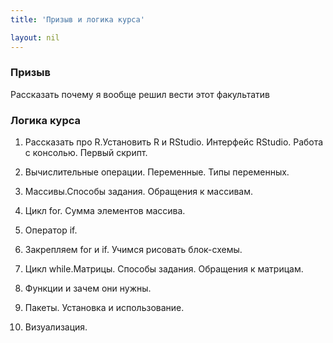 ```yaml
---
title: 'Призыв и логика курса'

layout: nil
---
```


### Призыв

Рассказать почему я вообще решил вести этот факультатив

### Логика курса

1. Рассказать про R.Установить R и RStudio. Интерфейс RStudio. Работа с консолью. Первый скрипт.

2. Вычислительные операции. Переменные. Типы переменных.

3. Массивы.Способы задания. Обращения к массивам.

4. Цикл for. Сумма элементов массива.

5. Оператор if.

6. Закрепляем for и if. Учимся рисовать блок-схемы.

7. Цикл while.Матрицы. Способы задания. Обращения к матрицам.

8. Функции и зачем они нужны.

9. Пакеты. Установка и использование.

10. Визуализация.
